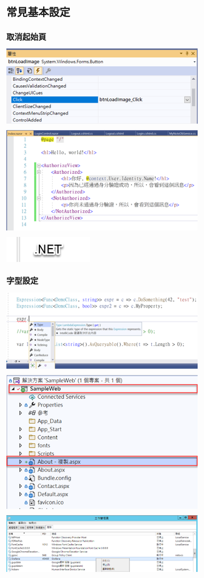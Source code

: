 # 常見基本設定



## 取消起始頁

![](../../.gitbook/assets/image%20%28353%29.png)

![](../../.gitbook/assets/image%20%28387%29.png)

![](../../.gitbook/assets/image%20%28296%29.png)

## 字型設定

![](../../.gitbook/assets/image%20%28282%29.png)

![](../../.gitbook/assets/image%20%28478%29.png)



![](../../.gitbook/assets/image%20%28212%29.png)

